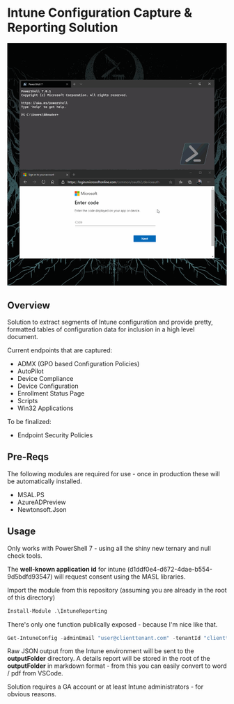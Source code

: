 # Intune Configuration Capture & Reporting Solution

![](intunereporting.gif)

## Overview
Solution to extract segments of Intune configuration and provide pretty, formatted tables of configuration data for inclusion in a high level document.

Current endpoints that are captured:
- ADMX (GPO based Configuration Policies)
- AutoPilot
- Device Compliance
- Device Configuration
- Enrollment Status Page
- Scripts
- Win32 Applications

To be finalized:

- Endpoint Security Policies

## Pre-Reqs

The following modules are required for use - once in production these will be automatically installed.

- MSAL.PS
- AzureADPreview
- Newtonsoft.Json

## Usage

Only works with PowerShell 7 - using all the shiny new ternary and null check tools.

The **well-known application id** for intune (d1ddf0e4-d672-4dae-b554-9d5bdfd93547) will request consent using the MASL libraries.

Import the module from this repository (assuming you are already in the root of this directory)

``` PowerShell
Install-Module .\IntuneReporting
```

There's only one function publically exposed - because I'm nice like that.

``` PowerShell
Get-IntuneConfig -adminEmail "user@clienttenant.com" -tenantId "clienttenant.com" -outputFolder "C:\path\to\report\folder"
```

Raw JSON output from the Intune environment will be sent to the **outputFolder** directory.
A details report will be stored in the root of the **outputFolder** in markdown format - from this you can easily convert to word / pdf from VSCode.

Solution requires a GA account or at least Intune administrators - for obvious reasons.